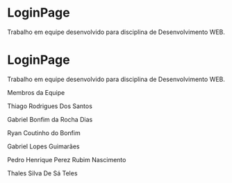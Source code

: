 # LoginPage
Trabalho em equipe desenvolvido para disciplina de Desenvolvimento WEB.

# LoginPage
Trabalho em equipe desenvolvido para disciplina de Desenvolvimento WEB.


Membros da Equipe 

Thiago Rodrigues Dos Santos

Gabriel Bonfim da Rocha Dias

Ryan Coutinho do Bonfim

Gabriel Lopes Guimarães

Pedro Henrique Perez Rubim Nascimento

Thales Silva De Sá Teles




